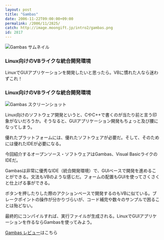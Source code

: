 ```yaml
---
layout: post
title: "Gambas"
date: 2006-11-22T09:00:00+09:00
permalink: /2006/11/2825/
catch: http://image.moongift.jp/intro2/gambas.png
id: 2817
---
```

 ![Gambas サムネイル](http://image.moongift.jp/intro2/gambas.t.png "Gambas サムネイル")
  

### Linux向けのVBライクな統合開発環境
  
LinuxでGUIアプリケーションを開発したいと思ったら。VBに慣れた人なら迷わずこれ！  
<!--more-->  

### Linux向けのVBライクな統合開発環境
  

![Gambas スクリーンショット](http://image.moongift.jp/intro2/gambas.png "Gambas スクリーンショット")

  

Linux向けのソフトウェア開発というと、CやC++で書くのが当たり前と言う印象がないだろうか。そうなると、GUIアプリケーション開発もちょっと及び腰になってしまう。

  

優れたプラットフォームには、優れたソフトウェアが必要だ。そして、そのためには優れたIDEが必要になる。

  

今回紹介するオープンソース・ソフトウェアはGambas、Visual BasicライクのIDEだ。

  

Gambasは非常に優秀なIDE（統合開発環境）で、GUIベースで開発を進めることができる。文法もVBのような感じだ。フォームの配置もGUIを使ってさくさくと仕上げる事ができる。

  

ボタンを押したりした際のアクションベースで開発するのもVBに似ている。ブレークポイントの操作が分かりづらいが、コード補完や数々のサンプルで困ることは殆どない。

  

最終的にコンパイルすれば、実行ファイルが生成される。LinuxでGUIアプリケーションを作るならGambasを使ってみよう。

  

[Gambas レビュー](http://oss.moongift.jp/review/i-2826.html)はこちら

